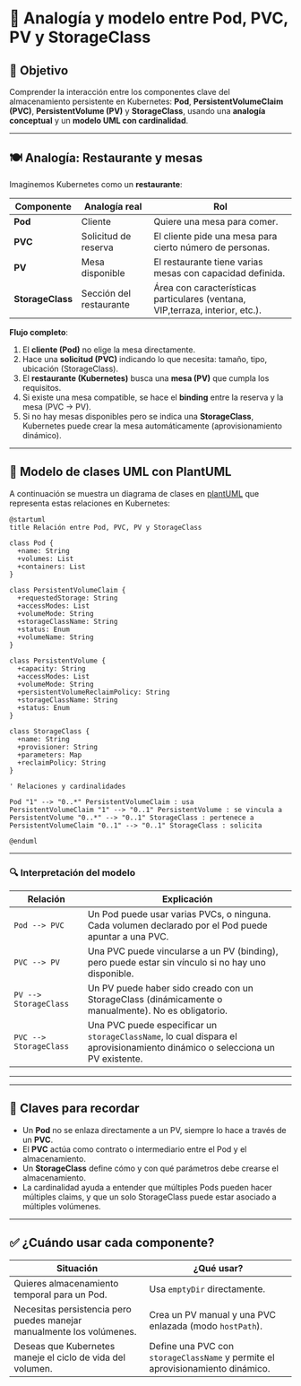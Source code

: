 # 🧩 Analogía y modelo entre Pod, PVC, PV y StorageClass

## 🎯 Objetivo

Comprender la interacción entre los componentes clave del almacenamiento persistente en Kubernetes:
**Pod**, **PersistentVolumeClaim (PVC)**, **PersistentVolume (PV)** y **StorageClass**,
usando una **analogía conceptual** y un **modelo UML con cardinalidad**.

---

## 🍽️ Analogía: Restaurante y mesas

Imaginemos Kubernetes como un **restaurante**:

| Componente       | Analogía real           | Rol                                                         |
| ---------------- | ----------------------- | ----------------------------------------------------------- |
| **Pod**          | Cliente                 | Quiere una mesa para comer.                                 |
| **PVC**          | Solicitud de reserva    | El cliente pide una mesa para cierto número de personas.    |
| **PV**           | Mesa disponible         | El restaurante tiene varias mesas con capacidad definida.   |
| **StorageClass** | Sección del restaurante | Área con características particulares (ventana, VIP,terraza, interior, etc.). |

**Flujo completo**:

1. El **cliente (Pod)** no elige la mesa directamente.
2. Hace una **solicitud (PVC)** indicando lo que necesita: tamaño, tipo, ubicación (StorageClass).
3. El **restaurante (Kubernetes)** busca una **mesa (PV)** que cumpla los requisitos.
4. Si existe una mesa compatible, se hace el **binding** entre la reserva y la mesa (PVC → PV).
5. Si no hay mesas disponibles pero se indica una **StorageClass**, Kubernetes puede crear la mesa automáticamente (aprovisionamiento dinámico).

---

## 🧭 Modelo de clases UML con PlantUML

A continuación se muestra un diagrama de clases en [plantUML](https://www.plantuml.com/plantuml/uml/) que representa estas relaciones en Kubernetes:

```plantuml
@startuml
title Relación entre Pod, PVC, PV y StorageClass

class Pod {
  +name: String
  +volumes: List
  +containers: List
}

class PersistentVolumeClaim {
  +requestedStorage: String
  +accessModes: List
  +volumeMode: String
  +storageClassName: String
  +status: Enum
  +volumeName: String
}

class PersistentVolume {
  +capacity: String
  +accessModes: List
  +volumeMode: String
  +persistentVolumeReclaimPolicy: String
  +storageClassName: String
  +status: Enum
}

class StorageClass {
  +name: String
  +provisioner: String
  +parameters: Map
  +reclaimPolicy: String
}

' Relaciones y cardinalidades

Pod "1" --> "0..*" PersistentVolumeClaim : usa
PersistentVolumeClaim "1" --> "0..1" PersistentVolume : se vincula a
PersistentVolume "0..*" --> "0..1" StorageClass : pertenece a
PersistentVolumeClaim "0..1" --> "0..1" StorageClass : solicita

@enduml
```

---

### 🔍 Interpretación del modelo

| Relación               | Explicación                                                                                                                  |
| ---------------------- | ---------------------------------------------------------------------------------------------------------------------------- |
| `Pod --> PVC`          | Un Pod puede usar varias PVCs, o ninguna. Cada volumen declarado por el Pod puede apuntar a una PVC.                         |
| `PVC --> PV`           | Una PVC puede vincularse a un PV (binding), pero puede estar sin vínculo si no hay uno disponible.                           |
| `PV --> StorageClass`  | Un PV puede haber sido creado con un StorageClass (dinámicamente o manualmente). No es obligatorio.                          |
| `PVC --> StorageClass` | Una PVC puede especificar un `storageClassName`, lo cual dispara el aprovisionamiento dinámico o selecciona un PV existente. |

---

---

## 🧠 Claves para recordar

* Un **Pod** no se enlaza directamente a un PV, siempre lo hace a través de un **PVC**.
* El **PVC** actúa como contrato o intermediario entre el Pod y el almacenamiento.
* Un **StorageClass** define cómo y con qué parámetros debe crearse el almacenamiento.
* La cardinalidad ayuda a entender que múltiples Pods pueden hacer múltiples claims, y que un solo StorageClass puede estar asociado a múltiples volúmenes.

---

## ✅ ¿Cuándo usar cada componente?

| Situación                                                             | ¿Qué usar?                                                                     |
| --------------------------------------------------------------------- | ------------------------------------------------------------------------------ |
| Quieres almacenamiento temporal para un Pod.                          | Usa `emptyDir` directamente.                                                   |
| Necesitas persistencia pero puedes manejar manualmente los volúmenes. | Crea un PV manual y una PVC enlazada (modo `hostPath`).                        |
| Deseas que Kubernetes maneje el ciclo de vida del volumen.            | Define una PVC con `storageClassName` y permite el aprovisionamiento dinámico. |

